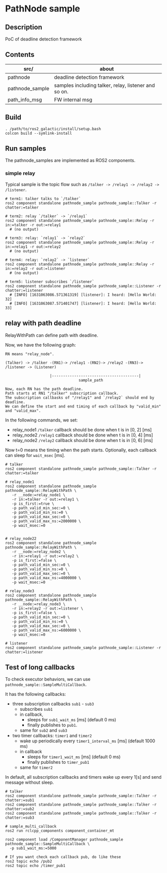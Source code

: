 PathNode sample
===

## Description

PoC of deadline detection framework

## Contents

| src/            | about                                                |
|-----------------|------------------------------------------------------|
| pathnode        | deadline detection framework                         |
| pathnode_sample | samples including talker, relay, listener and so on. |
| path_info_msg   | FW internal msg                                      |

## Build

```
. /path/to/ros2_galactic/install/setup.bash
colcon build --symlink-install
```

## Run samples

The pathnode_samples are implemented as ROS2 components.

### simple relay

Typical sample is the topic flow such as `/talker -> /relay1 -> /relay2 -> /listener`.

```
# term1: talker talks to `/talker`
ros2 component standalone pathnode_sample pathnode_sample::Talker -r chatter:=talker

# term2: relay `/talker` -> `/relay1`
ros2 component standalone pathnode_sample pathnode_sample::Relay -r in:=talker -r out:=relay1
  # (no output)

# term3: relay: `relay1` -> `relay2`
ros2 component standalone pathnode_sample pathnode_sample::Relay -r in:=relay1 -r out:=relay2
  # (no output)

# term4: relay: `relay2` -> `listener`
ros2 component standalone pathnode_sample pathnode_sample::Relay -r in:=relay2 -r out:=listener
  # (no output)

# term5: listener subscribes `/listener`
ros2 component standalone pathnode_sample pathnode_sample::Listener -r chatter:=listener
  # [INFO] [1631063086.571361319] [listener]: I heard: [Hello World: 32]
  # [INFO] [1631063087.571401747] [listener]: I heard: [Hello World: 33]
```

## relay with path deadline

RelayWithPath can define path with deadline.

Now, we have the following graph:

```
RN means "relay_node".

(Talker) -> /talker -(RN1)-> /relay1 -(RN2)-> /relay2 -(RN3)-> /listener -> (Listener)

                    |---------------------------------------|
                                 sample_path

Now, each RN has the path deadline.
Path starts at RN1 "/talker" subscription callback.
The subscription callbasks of "/relay1" and `/relay2` should end by deadline.
We can define the start and end timing of each callback by "valid_min" and "valid_max".
```

In the following commands, we set:
- relay_node1 `/talker` callback should be done when t is in [0, 2] [ms]
- relay_node2 `/relay1` callback should be done when t is in [0, 4] [ms]
- relay_node2 `/relay2` callback should be done when t is in [0, 6] [ms]

Now t=0 means the timing when the path starts.
Optionally, each callback can sleep for `wait_msec` [ms].

```
# talker
ros2 component standalone pathnode_sample pathnode_sample::Talker -r chatter:=talker

# relay_node1
ros2 component standalone pathnode_sample pathnode_sample::RelayWithPath \
   -r __node:=relay_node1 \
   -r in:=talker -r out:=relay1 \
   -p is_first:=true \
   -p path_valid_min_sec:=0 \
   -p path_valid_min_ns:=0 \
   -p path_valid_max_sec:=0 \
   -p path_valid_max_ns:=2000000 \
   -p wait_msec:=0


# relay_node22
ros2 component standalone pathnode_sample pathnode_sample::RelayWithPath \
   -r __node:=relay_node2 \
   -r in:=relay1 -r out:=relay2 \
   -p is_first:=false \
   -p path_valid_min_sec:=0 \
   -p path_valid_min_ns:=0 \
   -p path_valid_max_sec:=0 \
   -p path_valid_max_ns:=4000000 \
   -p wait_msec:=0

# relay_node3
ros2 component standalone pathnode_sample pathnode_sample::RelayWithPath \
   -r __node:=relay_node3 \
   -r in:=relay2 -r out:=listener \
   -p is_first:=false \
   -p path_valid_min_sec:=0 \
   -p path_valid_min_ns:=0 \
   -p path_valid_max_sec:=0 \
   -p path_valid_max_ns:=6000000 \
   -p wait_msec:=0

# listener
ros2 component standalone pathnode_sample pathnode_sample::Listener -r chatter:=listener
```

## Test of long callbacks

To check executor behaviors, we can use `pathnode_sample::SampleMultiCallback`.

It has the following callbacks:
- three subscription callbacks `sub1` - `sub3`
  - subscribes `sub1`
  - in callback,
    - sleeps for `sub1_wait_ms` [ms] (default 0 ms)
    - finally publishes to `pub1`.
  - same for `sub2` and `sub3`
- two timer callbacks: `timer1` and `timer2`
  - wake up periodically every `timer1_interval_ms` [ms] (default 1000 ms)
  - in callback
    - sleeps for `timer1_wait_ms` [ms] (default 0 ms)
    - finally publishes to `timer_pub1`
  - same for `timer2`

In default, all subscription callbacks and timers wake up every 1[s] and send message without sleep.

```
# talker
ros2 component standalone pathnode_sample pathnode_sample::Talker -r chatter:=sub1
ros2 component standalone pathnode_sample pathnode_sample::Talker -r chatter:=sub2
ros2 component standalone pathnode_sample pathnode_sample::Talker -r chatter:=sub3

# sample_multi_callback
ros2 run rclcpp_components component_container_mt

ros2 component load /ComponentManager pathnode_sample pathnode_sample::SampleMultiCallback \
  -p sub1_wait_ms:=5000

# If you want check each callback pub, do like these
ros2 topic echo /pub2
ros2 topic echo /timer_pub1
```



